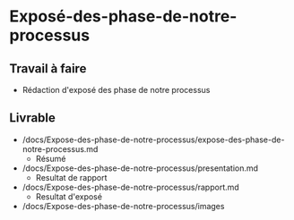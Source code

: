# Exposé-des-phase-de-notre-processus

## Travail à faire

- Rédaction d'exposé des phase de notre processus

## Livrable

- /docs/Expose-des-phase-de-notre-processus/expose-des-phase-de-notre-processus.md
  - Résumé
- /docs/Expose-des-phase-de-notre-processus/presentation.md
  - Resultat de rapport
- /docs/Expose-des-phase-de-notre-processus/rapport.md
  - Resultat d'exposé
- /docs/Expose-des-phase-de-notre-processus/images
